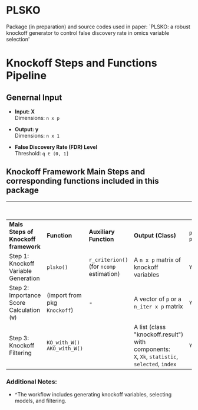 # PLSKO
Package (in preparation) and source codes used in paper: `PLSKO: a robust knockoff generator to control false discovery rate in omics variable selection'

# Knockoff Steps and Functions Pipeline

## Genernal Input
- **Input: X**  
  Dimensions: `n x p`
  
- **Output: y**  
  Dimensions: `n x 1`
  
- **False Discovery Rate (FDR) Level**  
  Threshold: `q ∈ (0, 1]`


## Knockoff Framework Main Steps and corresponding functions included in this package

|                                            |                                  |                                              |                                                                                                    | **Pipeline Funs Provided^**   |                                    |
|--------------------------------------------|----------------------------------|----------------------------------------------|----------------------------------------------------------------------------------------------------|------------------------------|------------------------------------|
| **Mais Steps of Knockoff framework**       | **Function**                     | **Auxiliary Function**                       | **Output (Class)**                                                                                 | `plsko_filter()`, `plsAKO()` | `kofilter()`, `AKO_with_KO()`      |
| Step 1: Knockoff Variable Generation       | `plsko()`                        | `r_criterion()` <br>(for `ncomp` estimation) | A `n x p` matrix of knockoff variables                                                             | `Yes`                        | (Bring your own <br>knockoff vars) |
| Step 2: Importance Score Calculation (`W`) | (import from pkg `Knockoff`)     | -                                            | A vector of `p` or a `n_iter x p` matrix                                                           | `Yes`                        | `Yes`                              |
| Step 3: Knockoff Filtering                 | `KO_with_W()` <br>`AKO_with_W()` |                                              | A list (class "knockoff.result") with components: <br>`X`, `Xk`, `statistic`, `selected`, `index` | `Yes`                        | `Yes`                              |

### Additional Notes:
- ^The workflow includes generating knockoff variables, selecting models, and filtering.
